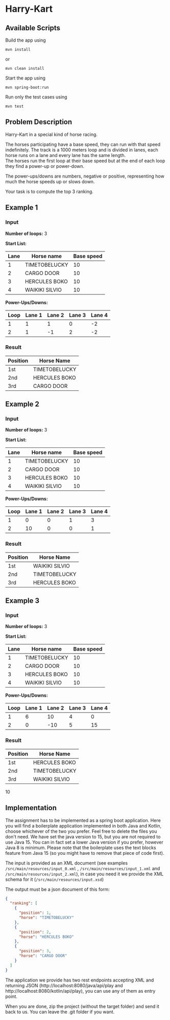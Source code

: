 # Harry-Kart

## Available Scripts

Build the app using

`mvn install`

or

`mvn clean install`

Start the app using

`mvn spring-boot:run`

Run only the test cases using

`mvn test`

## Problem Description

Harry-Kart in a special kind of horse racing.

The horses participating have a base speed, they can run with that speed indefinitely. The track is a 1000 meters loop
and is divided in lanes, each horse runs on a lane and every lane has the same length.   
The horses run the first loop at their base speed but at the end of each loop they find a power-up or power-down.

The power-ups/downs are numbers, negative or positive, representing how much the horse speeds up or slows down.

Your task is to compute the top 3 ranking.

## Example 1

### Input

**Number of loops:** 3

**Start List:**

| Lane | Horse name     | Base speed |
|------|----------------|------------|
| 1    | TIMETOBELUCKY  | 10         |
| 2    | CARGO DOOR     | 10         |
| 3    | HERCULES BOKO  | 10         |
| 4    | WAIKIKI SILVIO | 10         |

**Power-Ups/Downs:**

| Loop | Lane 1 | Lane 2 | Lane 3 | Lane 4 |
|------|--------|--------|--------|--------|
| 1    | 1      | 1      | 0      | -2     |
| 2    | 1      | -1     | 2      | -2     |

### Result

| Position | Horse Name    |
|----------|---------------|
| 1st      | TIMETOBELUCKY | 
| 2nd      | HERCULES BOKO |
| 3rd      | CARGO DOOR    |

## Example 2

### Input

**Number of loops:** 3

**Start List:**

| Lane | Horse name     | Base speed |
|------|----------------|------------|
| 1    | TIMETOBELUCKY  | 10         | 210
| 2    | CARGO DOOR     | 10         | 300
| 3    | HERCULES BOKO  | 10         | 250
| 4    | WAIKIKI SILVIO | 10         | 175

**Power-Ups/Downs:**

| Loop | Lane 1 | Lane 2 | Lane 3 | Lane 4 |
|------|--------|--------|--------|--------|
| 1    | 0      | 0      | 1      | 3      |
| 2    | 10     | 0      | 0      | 1      |

### Result

| Position | Horse Name    |
|----------|---------------|
| 1st      | WAIKIKI SILVIO|
| 2nd      | TIMETOBELUCKY |
| 3rd      | HERCULES BOKO |

## Example 3

### Input

**Number of loops:** 3

**Start List:**

| Lane | Horse name     | Base speed |
|------|----------------|------------|
| 1    | TIMETOBELUCKY  | 10         |
| 2    | CARGO DOOR     | 10         |
| 3    | HERCULES BOKO  | 10         |
| 4    | WAIKIKI SILVIO | 10         |

**Power-Ups/Downs:**

| Loop | Lane 1 | Lane 2 | Lane 3 | Lane 4 |
|------|--------|--------|--------|--------|
| 1    | 6      | 10     | 4      | 0      |
| 2    | 0      | -10    | 5      | 15     |

### Result

| Position | Horse Name    |
|----------|---------------|
| 1st      | HERCULES BOKO | 
| 2nd      | TIMETOBELUCKY | 
| 3rd      | WAIKIKI SILVIO| 

10

## Implementation

The assignment has to be implemented as a spring boot application. Here you will find a boilerplate application
implemented in both Java and Kotlin, choose whichever of the two you prefer. Feel free to delete the files you don't
need. We have set the java version to 15, but you are not required to use Java 15. You can in fact set a lower Java
version if you prefer, however Java 8 is minimum. Please note that the boilerplate uses the text blocks feature from
Java 15 (so you might have to remove that piece of code first).

The input is provided as an XML document (see examples ```/src/main/resources/input_0.xml```
, ```/src/main/resources/input_1.xml``` and ```/src/main/resources/input_2.xml```), in case you need it we provide the
XML schema for it (```/src/main/resources/input.xsd```)

The output must be a json document of this form:

```json
{
  "ranking": [
    {
      "position": 1,
      "horse": "TIMETOBELUCKY"
    },
    {
      "position": 2,
      "horse": "HERCULES BOKO"
    },
    {
      "position": 3,
      "horse": "CARGO DOOR"
    }
  ]
}
```

The application we provide has two rest endpoints accepting XML and returning JSON (http://localhost:8080/java/api/play
and http://localhost:8080/kotlin/api/play), you can use any of them as entry point.

When you are done, zip the project (without the target folder) and send it back to us. You can leave the .git folder if
you want.
